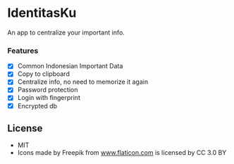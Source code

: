 # IdentitasKu

An app to centralize your important info.

### Features

- [x] Common Indonesian Important Data
- [x] Copy to clipboard
- [x] Centralize info, no need to memorize it again
- [x] Password protection
- [x] Login with fingerprint
- [x] Encrypted db

## License

- MIT
- Icons made by Freepik from www.flaticon.com is licensed by CC 3.0 BY